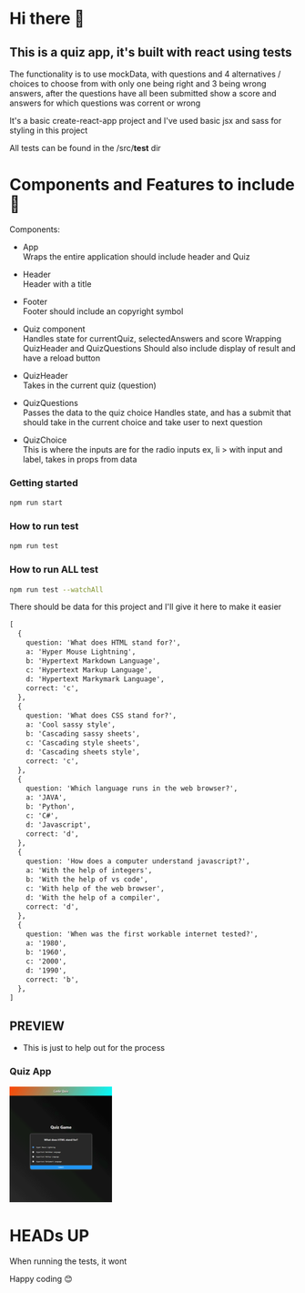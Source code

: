 # Hi there 👋 

## This is a quiz app, it's built with react using tests 

The functionality is to use mockData, with questions and 4 alternatives / choices to choose from with only one being right and 3 being wrong answers, 
after the questions have all been submitted show a score and answers for which questions was corrent or wrong

It's a basic create-react-app project and I've used basic jsx and sass for styling in this project 

All tests can be found in the /src/__test__ dir

# Components and Features to include 💾

Components:  

  - App <br/>
      Wraps the entire application should include header and Quiz

  - Header <br/>
      Header with a title

  - Footer <br/>
      Footer should include an copyright symbol

  - Quiz component <br/>
      Handles state for currentQuiz, selectedAnswers and score
      Wrapping QuizHeader and QuizQuestions
      Should also include display of result and have a reload button
  
  - QuizHeader <br/>
      Takes in the current quiz (question)
  
  - QuizQuestions <br/>
      Passes the data to the quiz choice
      Handles state, and has a submit that should take in the current choice
      and take user to next question

  - QuizChoice <br/>
      This is where the inputs are for the radio inputs
      ex, li > with input and label, takes in props from data


### Getting started

```sh
npm run start
```

### How to run test 

```sh
npm run test
```

### How to run ALL test 

```sh
npm run test --watchAll
```

There should be data for this project and I'll give it here to make it easier
```
[
  {
    question: 'What does HTML stand for?',
    a: 'Hyper Mouse Lightning',
    b: 'Hypertext Markdown Language',
    c: 'Hypertext Markup Language',
    d: 'Hypertext Markymark Language',
    correct: 'c',
  },
  {
    question: 'What does CSS stand for?',
    a: 'Cool sassy style',
    b: 'Cascading sassy sheets',
    c: 'Cascading style sheets',
    d: 'Cascading sheets style',
    correct: 'c',
  },
  {
    question: 'Which language runs in the web browser?',
    a: 'JAVA',
    b: 'Python',
    c: 'C#',
    d: 'Javascript',
    correct: 'd',
  },
  {
    question: 'How does a computer understand javascript?',
    a: 'With the help of integers',
    b: 'With the help of vs code',
    c: 'With help of the web browser',
    d: 'With the help of a compiler',
    correct: 'd',
  },
  {
    question: 'When was the first workable internet tested?',
    a: '1980',
    b: '1960',
    c: '2000',
    d: '1990',
    correct: 'b',
  },
]
```

## PREVIEW

- This is just to help out for the process
  <br/>
### Quiz App 
<img src="assets/quiz.gif" alt="Project image" width="180">

# HEADs UP
When running the tests, it wont


Happy coding 😊